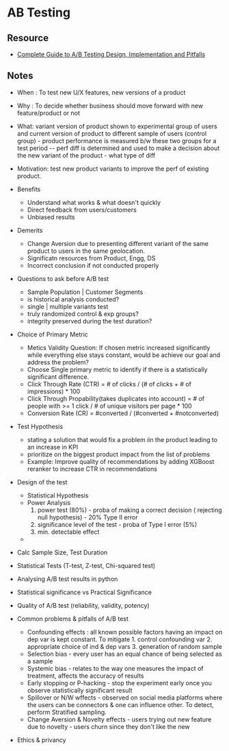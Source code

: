 # AB Testing

## Resource
- [Complete Guide to A/B Testing Design, Implementation and Pitfalls](https://towardsdatascience.com/simple-and-complet-guide-to-a-b-testing-c34154d0ce5a)

## Notes

- When : To test new U/X features, new versions of a product
- Why : To decide whether business should move forward with new feature/product or not
- What: variant version of product shown to experimental group of users and current version of product to different sample of users (control group) - product performance is measured b/w these two groups for a test period -- perf diff is determined and used to make a decision about the new variant of the product - what type of diff

- Motivation: test new product variants to improve the perf of existing product.

- Benefits
  * Understand what works & what doesn't quickly 
  * Direct feedback from users/customers
  * Unbiased results 

- Demerits
  * Change Aversion due to presenting different variant of the same product to users in the same geolocation.
  * Significatn resources from Product, Engg, DS
  * Incorrect conclusion if not conducted properly

- Questions to ask before A/B test
  - Sample Population | Customer Segments
  - is historical analysis conducted?
  - single | multiple variants test
  - truly randomized control & exp groups?
  - integrity preserved during the test duration?

- Choice of Primary Metric
  - Metics Validity Question: If chosen metric increased significantly while everything else stays constant, would be achieve our goal and address the problem?
  - Choose Single primary metric to identify if there is a statistically significant difference. 
  - Click Through Rate (CTR) = # of clicks / (# of clicks + # of impressions) * 100
  - Click Through Propability(takes duplicates into account)  = # of people with >= 1 click / # of unique visitors per page * 100   
  - Conversion Rate (CR) = #converted / (#converted + #notconverted)


- Test Hypothesis
  - stating a solution that would fix a problem iin the product leading to an increase in KPI
  - prioritize on the biggest product impact from the list of problems
  - Example: Improve quality of recommendations by adding XGBoost reranker to increase CTR in recommendations


- Design of the test
  * Statistical Hypothesis
  * Power Analysis 
    1. power test (80%) - proba of making a correct decision ( rejecting null hypothesis) - 20% Type II error
    2. significance level of the test - proba of Type I error (5%)
    3. min. detectable effect
  * 

- Calc Sample Size, Test Duration

- Statistical Tests (T-test, Z-test, Chi-squared test)

- Analysing A/B test results in python

- Statistical significance vs Practical Significance 

- Quality of A/B test (reliability, validity, potency)

- Common problems & pitfalls of A/B test
  * Confounding effects : all known possible factors having an impact on dep var is kept constant. To mitigate 1. control confounding var  2. appropriate choice of ind & dep vars 3. generation of random sample
  * Selection bias - every user has an equal chance of being selected as a sample
  * Systemic bias - relates to the way one measures the impact of treatment, affects the accuracy of results
  * Early stopping or P-hacking - stop the experiment early once you observe statistically significant result
  * Spillover or N/W wffects - observed on social media platforms where the users can be connectors & one can influence other. To detect, perform Stratified sampling.
  * Change Aversion & Novelty effects - users trying out new feature due to novelty - users churn since they don't like the new  
   
   
 

- Ethics & privancy
